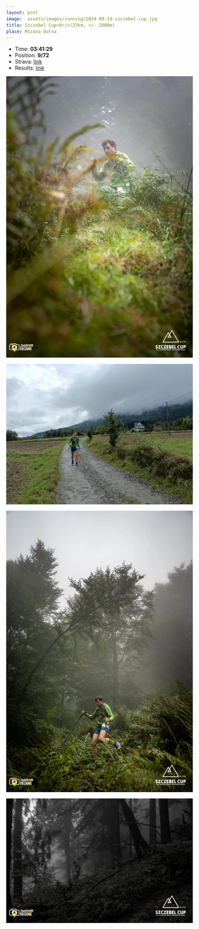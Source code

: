 ```yaml
---
layout: post
image:  assets/images/running/2024-09-14-szczebel-cup.jpg
title: Szczebel Cup<br/>(23km, +/- 2000m)
place: Mszana Dolna
---
```


- Time: **03:41:29**
- Position: **9/72**
- Strava: [link](https://www.strava.com/activities/12408441400)
- Results: [link](/assets/images/running/2024-09-14-szczebel-cup-results.pdf)

![Me](/assets/images/running/2024-09-14-szczebel-cup-me.jpg)

![Me](/assets/images/running/2024-09-14-szczebel-cup-me-2.jpg)

![Me](/assets/images/running/2024-09-14-szczebel-cup-me-3.jpg)

![Me](/assets/images/running/2024-09-14-szczebel-cup-me-4.jpg)
